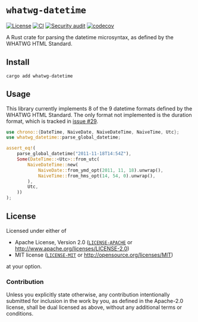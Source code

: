 # `whatwg-datetime`

[![License](https://img.shields.io/badge/License-MIT%20%26%20Apache%202.0-blue)](#license)
[![CI](https://github.com/nlp-rs/rust-template/actions/workflows/main.yml/badge.svg)](https://github.com/nlp-rs/rust-template/actions/workflows/main.yml)
[![Security audit](https://github.com/nlp-rs/rust-template/actions/workflows/security-audit.yml/badge.svg)](https://github.com/nlp-rs/rust-template/actions/workflows/security-audit.yml)
[![codecov](https://codecov.io/github/acmuta-research/whatwg-datetime-rs/branch/main/graph/badge.svg?token=p3VPg9QCaE)](https://codecov.io/github/acmuta-research/whatwg-datetime-rs)

A Rust crate for parsing the datetime microsyntax, as defined by the WHATWG HTML Standard.

## Install

```shell
cargo add whatwg-datetime
```

## Usage

This library currently implements 8 of the 9 datetime formats defined by the WHATWG HTML Standard. The only format not implemented is the duration format, which is tracked in [issue #29](https://github.com/acmuta-research/whatwg-datetime-rs/issues/29).

```rust
use chrono::{DateTime, NaiveDate, NaiveDateTime, NaiveTime, Utc};
use whatwg_datetime::parse_global_datetime;

assert_eq!(
	parse_global_datetime("2011-11-18T14:54Z"),
	Some(DateTime::<Utc>::from_utc(
		NaiveDateTime::new(
			NaiveDate::from_ymd_opt(2011, 11, 18).unwrap(),
			NaiveTime::from_hms_opt(14, 54, 0).unwrap(),
		),
		Utc,
	))
);
```

## License

Licensed under either of

- Apache License, Version 2.0 ([`LICENSE-APACHE`](LICENSE-APACHE) or <http://www.apache.org/licenses/LICENSE-2.0>)
- MIT license ([`LICENSE-MIT`](LICENSE-MIT) or <http://opensource.org/licenses/MIT>)

at your option.

### Contribution

Unless you explicitly state otherwise, any contribution intentionally submitted for inclusion in the work by you, as defined in the Apache-2.0 license, shall be dual licensed as above, without any additional terms or conditions.
